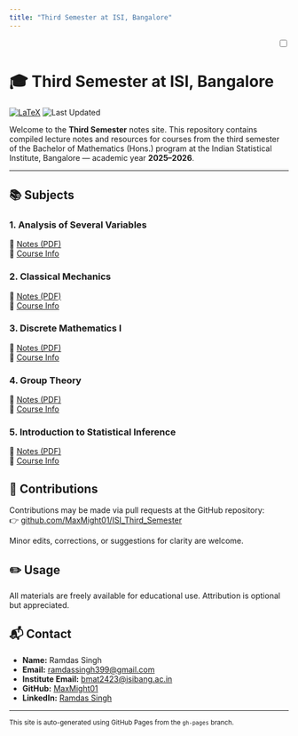 ```yaml
---
title: "Third Semester at ISI, Bangalore"
---
```

<div style="text-align: right; margin-bottom: 1em;">
  <label class="switch">
    <input type="checkbox" id="dark-mode-toggle">
    <span class="slider"></span>
  </label>
</div>
<link rel="stylesheet" href="./assets/style.css">

# 🎓 Third Semester at ISI, Bangalore

[![LaTeX](https://img.shields.io/badge/Built%20With-LaTeX-47A141.svg?logo=latex)](https://www.latex-project.org/)
![Last Updated](https://img.shields.io/badge/Last%20Updated-July%202025-orange)

Welcome to the **Third Semester** notes site. This repository contains compiled lecture notes and resources for courses from the third semester of the Bachelor of Mathematics (Hons.) program at the Indian Statistical Institute, Bangalore — academic year **2025–2026**.

---

## 📚 Subjects

<div class="subject-block">
<h3>1. <strong>Analysis of Several Variables</strong></h3>
📄 <a href="./subjects/Analysis_of_Several_Variables/aosv.pdf">Notes (PDF)</a><br>
🧾 <a href="https://www.isibang.ac.in/~adean/infsys/database/Bmath/ASV.html">Course Info</a>
</div>

<div class="subject-block">
<h3>2. <strong>Classical Mechanics</strong></h3>
📄 <a href="./subjects/Classical_Mechanics/cm.pdf">Notes (PDF)</a><br>
🧾 <a href="https://www.isibang.ac.in/~adean/infsys/database/Bmath/CM.html">Course Info</a>
</div>

<div class="subject-block">
<h3>3. <strong>Discrete Mathematics I</strong></h3>
📄 <a href="./subjects/Discrete_Math_I/dm1.pdf">Notes (PDF)</a><br>
🧾 <a href="https://www.isibang.ac.in/~adean/infsys/database/Bmath/DM1.html">Course Info</a>
</div>

<div class="subject-block">
<h3>4. <strong>Group Theory</strong></h3>
📄 <a href="./subjects/Group_Theory/gt.pdf">Notes (PDF)</a><br>
🧾 <a href="https://www.isibang.ac.in/~adean/infsys/database/Bmath/GTh.html">Course Info</a>
</div>

<div class="subject-block">
<h3>5. <strong>Introduction to Statistical Inference</strong></h3>
📄 <a href="./subjects/Introduction_to_Statistical_Inference/itsi.pdf">Notes (PDF)</a><br>
🧾 <a href="https://www.isibang.ac.in/~adean/infsys/database/Bmath/ISI.html">Course Info</a>
</div>


## 🤝 Contributions

Contributions may be made via pull requests at the GitHub repository:  
👉 [github.com/MaxMight01/ISI_Third_Semester](https://github.com/MaxMight01/ISI_Third_Semester)

Minor edits, corrections, or suggestions for clarity are welcome.

## ✏️ Usage

All materials are freely available for educational use. Attribution is optional but appreciated.


## 📬 Contact

- **Name:** Ramdas Singh  
- **Email:** [ramdassingh399@gmail.com](mailto:ramdassingh399@gmail.com)  
- **Institute Email:** [bmat2423@isibang.ac.in](mailto:bmat2423@isibang.ac.in)  
- **GitHub:** [MaxMight01](https://github.com/MaxMight01)  
- **LinkedIn:** [Ramdas Singh](https://www.linkedin.com/in/ramdas-max-singh/)

---

<sub>This site is auto-generated using GitHub Pages from the <code>gh-pages</code> branch.</sub>

<script>
  const toggle = document.getElementById('dark-mode-toggle');
  const prefersDark = window.matchMedia('(prefers-color-scheme: dark)').matches;
  const saved = localStorage.getItem('theme');

  // Initialize
  if (saved === 'dark' || (saved === null && prefersDark)) {
    document.documentElement.classList.add('dark');
    toggle.checked = true;
  }

  toggle.addEventListener('change', () => {
    const isDark = toggle.checked;
    document.documentElement.classList.toggle('dark', isDark);
    localStorage.setItem('theme', isDark ? 'dark' : 'light');
  });
</script>

